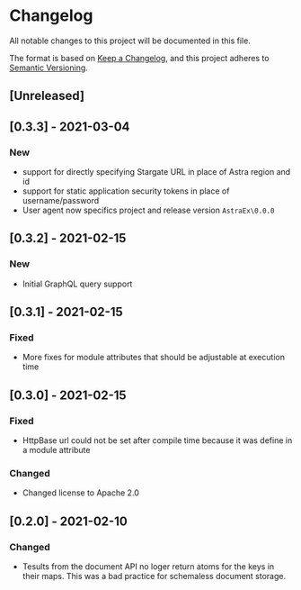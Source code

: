 # Changelog
All notable changes to this project will be documented in this file.

The format is based on [Keep a Changelog](https://keepachangelog.com/en/1.0.0/),
and this project adheres to [Semantic Versioning](https://semver.org/spec/v2.0.0.html).

## [Unreleased]

## [0.3.3] - 2021-03-04
### New
- support for directly specifying Stargate URL in place of Astra region and id
- support for static application security tokens in place of username/password
- User agent now specifics project and release version `AstraEx\0.0.0`

## [0.3.2] - 2021-02-15
### New
- Initial GraphQL query support

## [0.3.1] - 2021-02-15
### Fixed
- More fixes for module attributes that should be adjustable at execution time

## [0.3.0] - 2021-02-15
### Fixed
- HttpBase url could not be set after compile time because it was define in a module attribute
### Changed
- Changed license to Apache 2.0


## [0.2.0] - 2021-02-10
### Changed
- Tesults from the document API no loger return atoms for the keys in their maps.  This was a bad practice for schemaless document storage.